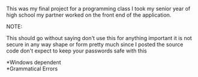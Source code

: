 This was my final project for a programming class I took my senior year of high school my partner worked on the front end of the application.


NOTE:

This should go without saying don't use this for anything important it is not secure in any way shape or form pretty much since I posted the source code don't expect to keep your passwords safe with this

*Windows dependent  
*Grammatical Errors
